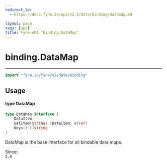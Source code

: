 ```yaml
---
redirect_to:
  - https://docs.fyne.io/api/v2.3/data/binding/datamap.md

layout: page
tags: [api]
title: Fyne API "binding.DataMap"
---
```



# binding.DataMap
---
```go
import "fyne.io/fyne/v2/data/binding"
```

## Usage

#### type DataMap

```go
type DataMap interface {
	DataItem
	GetItem(string) (DataItem, error)
	Keys() []string
}
```

DataMap is the base interface for all bindable data maps.


<div class="since">Since: <code>
2.0</code></div>
